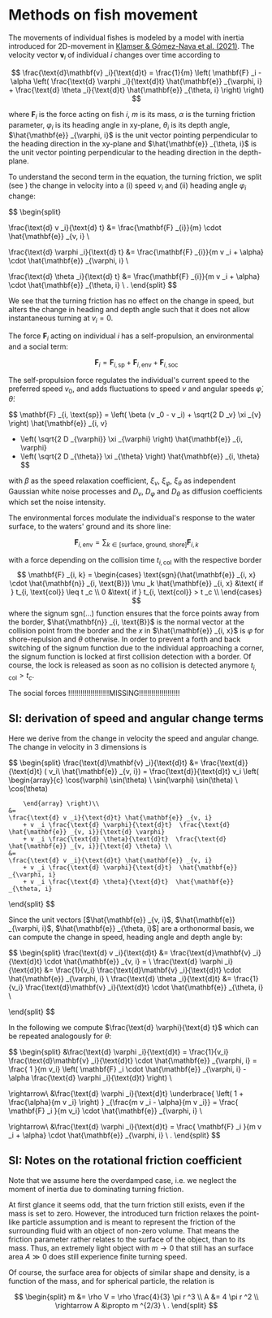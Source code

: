 # Methods on fish movement

The movements of individual fishes is modeled by a model with inertia introduced for 2D-movement in [Klamser & Gómez-Nava et al. (2021)](https://doi.org/10.3389/fphy.2021.715996). The velocity vector $\mathbf{v} _i$ of individual $i$ changes over time according to

$$
\frac{\text{d}\mathbf{v} _i}{\text{d}t} =  \frac{1}{m}
\left( \mathbf{F} _i - \alpha
    \left(
        \frac{\text{d} \varphi _i}{\text{d}t} \hat{\mathbf{e}} _{\varphi, i} +
        \frac{\text{d} \theta _i}{\text{d}t} \hat{\mathbf{e}} _{\theta, i}
    \right)
\right)
$$

where $\mathbf{F} _i$ is the force acting on fish $i$, $m$ is its mass, $\alpha$ is the turning friction parameter, $\varphi _i$ is its heading angle in xy-plane, $\theta _i$ is its depth angle,
$\hat{\mathbf{e}} _{\varphi, i}$ is the unit vector pointing perpendicular to the heading direction in the xy-plane and 
$\hat{\mathbf{e}} _{\theta, i}$ is the unit vector pointing perpendicular to the heading direction in the depth-plane.

To understand the second term in the equation, the turning friction, we split (see ) the change in velocity into a (i) speed $v _i$ and (ii) heading angle $\varphi _i$ change:

$$
\begin{split}

\frac{\text{d} v _i}{\text{d} t} &=  \frac{\mathbf{F} _{i}}{m}  \cdot \hat{\mathbf{e}} _{v, i} \\

\frac{\text{d} \varphi _i}{\text{d} t} &= \frac{\mathbf{F} _{i}}{m v _i + \alpha} \cdot \hat{\mathbf{e}} _{\varphi, i} \\

\frac{\text{d} \theta _i}{\text{d} t} &= \frac{\mathbf{F} _{i}}{m v _i + \alpha} \cdot \hat{\mathbf{e}} _{\theta, i} \ .
\end{split}
$$

We see that the turning friction has no effect on the change in speed, but alters the change in heading and depth angle such that it does not allow instantaneous turning at $v_i=0$.

The force $\mathbf{F} _i$ acting on individual $i$ has a self-propulsion, an environmental and a social term:

$$
\mathbf{F} _i =
      \mathbf{F} _{i,\text{sp}}
    + \mathbf{F} _{i, \text{env}}
    + \mathbf{F} _{i, \text{soc}}
$$

The self-propulsion force regulates the individual's current speed to the preferred speed $v _0$, and adds fluctuations to speed $v$ and angular speeds $\dot{\varphi}$, $\dot{\theta}$:

$$
\mathbf{F} _{i, \text{sp}} = 
\left(
    \beta (v _0 - v _i) + \sqrt{2 D _v} \xi _{v}
\right) \hat{\mathbf{e}} _{i, v}
+ \left(
    \sqrt{2 D _{\varphi}} \xi _{\varphi} 
\right) \hat{\mathbf{e}} _{i, \varphi}
+ \left(
    \sqrt{2 D _{\theta}} \xi _{\theta} 
\right) \hat{\mathbf{e}} _{i, \theta}
$$

with $\beta$ as the speed relaxation coefficient, $\xi _v$, $\xi _{\varphi}$, $\xi _{\theta}$ as independent Gaussian white noise processes and $D _v$, $D _{\varphi}$ and $D _{\theta}$ as diffusion coefficients which set the noise intensity.

The environmental forces modulate the individual's response to the water surface, to the waters' ground and its shore line: 

$$
\mathbf{F} _{i, \text{env}} = \sum _{k \in [\text{surface, ground, shore}]} \mathbf{F} _{i, k} 
$$

with a force depending on the collision time $t _{i, \text{col}}$ with the respective border
$$
\mathbf{F} _{i, k} =
    \begin{cases}
        \text{sgn}(\hat{\mathbf{e}} _{i, x} \cdot \hat{\mathbf{n}} _{i, \text{B}}) \mu _k \hat{\mathbf{e}} _{i, x} &\text{ if } t_{i, \text{col}} \leq t _c \\
        0 &\text{ if } t_{i, \text{col}} > t _c \\
    \end{cases}
$$
where the signum $\text{sgn}(\dots)$ function ensures that the force points away from the border, $\hat{\mathbf{n}} _{i, \text{B}}$ is the normal vector at the collision point from the border and the $x$ in $\hat{\mathbf{e}} _{i, x}$ is $\varphi$ for shore-repulsion and $\theta$ otherwise.
In order to prevent a forth and back switching of the signum function due to the individual approaching a corner, the signum function is locked at first collision detection with a border.
Of course, the lock is released as soon as no collision is detected anymore $t_{i, \text{col}} > t _c$.


The social forces !!!!!!!!!!!!!!!!!!!!MISSING!!!!!!!!!!!!!!!!!!!!

## SI: derivation of speed and angular change terms  

Here we derive from the change in velocity the speed and angular change. The change in velocity in 3 dimensions is

$$
\begin{split}
\frac{\text{d}\mathbf{v} _i}{\text{d}t} 
    &= 
    \frac{\text{d}}{\text{d}t} ( v_i\  \hat{\mathbf{e}} _{v, i})
    =
    \frac{\text{d}}{\text{d}t} v_i \left(
        \begin{array}{c}
            \cos(\varphi) \sin(\theta) \\
            \sin(\varphi) \sin(\theta) \\
            \cos(\theta)
            
        \end{array} \right)\\
    &= 
    \frac{\text{d} v _i}{\text{d}t} \hat{\mathbf{e}} _{v, i}
        + v _i \frac{\text{d} \varphi}{\text{d}t}  \frac{\text{d} \hat{\mathbf{e}} _{v, i}}{\text{d} \varphi}
        + v _i \frac{\text{d} \theta}{\text{d}t}  \frac{\text{d} \hat{\mathbf{e}} _{v, i}}{\text{d} \theta} \\
    &=
    \frac{\text{d} v _i}{\text{d}t} \hat{\mathbf{e}} _{v, i}
        + v _i \frac{\text{d} \varphi}{\text{d}t}  \hat{\mathbf{e}} _{\varphi, i}
        + v _i \frac{\text{d} \theta}{\text{d}t}  \hat{\mathbf{e}} _{\theta, i}

\end{split}
$$

Since the unit vectors [$\hat{\mathbf{e}} _{v, i}$, $\hat{\mathbf{e}} _{\varphi, i}$, $\hat{\mathbf{e}} _{\theta, i}$] are a orthonormal basis, we can compute the change in speed, heading angle and depth angle by:

$$
\begin{split}
\frac{\text{d} v _i}{\text{d}t} 
    &= 
    \frac{\text{d}\mathbf{v} _i}{\text{d}t} \cdot
    \hat{\mathbf{e}} _{v, i} = \\
\frac{\text{d} \varphi _i}{\text{d}t} 
    &= 
    \frac{1}{v_i}
    \frac{\text{d}\mathbf{v} _i}{\text{d}t} \cdot
    \hat{\mathbf{e}} _{\varphi, i}  \\
\frac{\text{d} \theta _i}{\text{d}t} 
    &= 
    \frac{1}{v_i}
    \frac{\text{d}\mathbf{v} _i}{\text{d}t} \cdot
    \hat{\mathbf{e}} _{\theta, i}  \\


\end{split}
$$

In the following we compute $\frac{\text{d} \varphi}{\text{d} t}$ which can be repeated analogously for $\theta$:

$$
\begin{split}
&\frac{\text{d} \varphi _i}{\text{d}t} 
    = 
    \frac{1}{v_i}
    \frac{\text{d}\mathbf{v} _i}{\text{d}t} \cdot
    \hat{\mathbf{e}} _{\varphi, i}
    =
    \frac{ 1 }{m v_i}
    \left( \mathbf{F} _i \cdot \hat{\mathbf{e}} _{\varphi, i} - \alpha
            \frac{\text{d} \varphi _i}{\text{d}t} 
    \right) \\
    
\rightarrow\ 
&\frac{\text{d} \varphi _i}{\text{d}t}
    \underbrace{
    \left( 
        1 + \frac{\alpha}{m v _i}
    \right)
    } _{\frac{m v _i - \alpha}{m v _i}}
    =
    \frac{ \mathbf{F} _i }{m v_i}
     \cdot \hat{\mathbf{e}} _{\varphi, i}  \\

\rightarrow\ 
&\frac{\text{d} \varphi _i}{\text{d}t}
    =
    \frac{ \mathbf{F} _i }{m v _i + \alpha}
     \cdot \hat{\mathbf{e}} _{\varphi, i} \ .
\end{split}
$$

## SI: Notes on the rotational friction coefficient

Note that we assume here the overdamped case, i.e. we neglect the moment of inertia due to dominating turning friction.

At first glance it seems odd, that the turn friction still exists, even if the mass is set to zero.
However, the introduced turn friction relaxes the point-like particle assumption and is meant to represent the friction of the surrounding fluid with an object of non-zero volume.
That means the friction parameter rather relates to the surface of the object, than to its mass.
Thus, an extremely light object with $m \rightarrow 0$ that still has an surface area $A \gg 0$ does still experience finite turning speed.

Of course, the surface area for objects of similar shape and density, is a function of the mass, and for spherical particle, the relation is

$$ 
\begin{split}
    m &= \rho V = \rho \frac{4}{3} \pi r ^3 \\
    A &= 4 \pi r ^2 \\
    \rightarrow A &\propto m ^{2/3} \ .
\end{split}
$$
